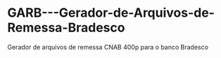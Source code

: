 # GARB---Gerador-de-Arquivos-de-Remessa-Bradesco
Gerador de arquivos de remessa CNAB 400p para o banco Bradesco
